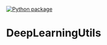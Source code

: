 
[![Python package](https://github.com/paulmthompson/DeepLearningUtils/actions/workflows/tests.yml/badge.svg)](https://github.com/paulmthompson/DeepLearningUtils/actions/workflows/tests.yml)

# DeepLearningUtils
